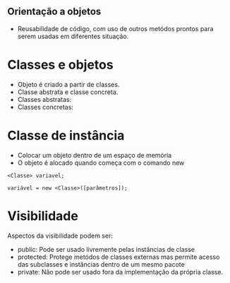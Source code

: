 ## Orientação a objetos

* Reusabilidade de código, com uso de outros metódos prontos para serem usadas em diferentes situação.

# Classes e objetos

* Objeto é criado a partir de classes.
* Classe abstrata e classe concreta.
* Classes abstratas:
* Classes concretas: 
# Classe de instância
* Colocar um objeto dentro de um espaço de memória
* O objeto é alocado quando começa com o comando new
```
<Classe> variavel;

variável = new <Classe>([parâmetros]);
```
# Visibilidade

Aspectos da visibilidade podem ser:

* public: Pode ser usado livremente pelas instâncias de classe
* protected: Protege metódos de classes externas mas permite acesso das subclasses e instâncias dentro de um mesmo pacote
* private: Não pode ser usado fora da implementação da própria classe.



